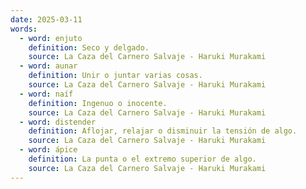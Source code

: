 ```yaml
---
date: 2025-03-11
words:
  - word: enjuto
    definition: Seco y delgado.
    source: La Caza del Carnero Salvaje - Haruki Murakami
  - word: aunar
    definition: Unir o juntar varias cosas.
    source: La Caza del Carnero Salvaje - Haruki Murakami
  - word: naíf
    definition: Ingenuo o inocente.
    source: La Caza del Carnero Salvaje - Haruki Murakami
  - word: distender
    definition: Aflojar, relajar o disminuir la tensión de algo.
    source: La Caza del Carnero Salvaje - Haruki Murakami
  - word: ápice
    definition: La punta o el extremo superior de algo.
    source: La Caza del Carnero Salvaje - Haruki Murakami 
---
```

